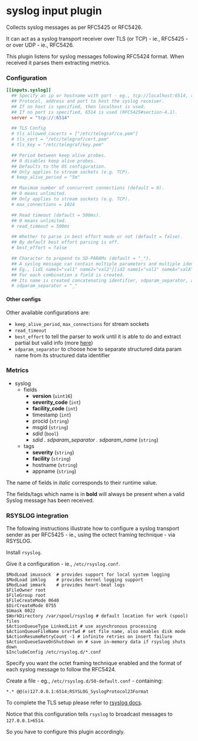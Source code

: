 # syslog input plugin

Collects syslog messages as per RFC5425 or RFC5426.

It can act as a syslog transport receiver over TLS (or TCP) - ie., RFC5425 - or over UDP - ie., RFC5426.

This plugin listens for syslog messages following RFC5424 format. When received it parses them extracting metrics.

### Configuration

```toml
[[inputs.syslog]]
  ## Specify an ip or hostname with port - eg., tcp://localhost:6514, tcp://10.0.0.1:6514
  ## Protocol, address and port to host the syslog receiver.
  ## If no host is specified, then localhost is used.
  ## If no port is specified, 6514 is used (RFC5425#section-4.1).
  server = "tcp://:6514"

  ## TLS Config
  # tls_allowed_cacerts = ["/etc/telegraf/ca.pem"]
  # tls_cert = "/etc/telegraf/cert.pem"
  # tls_key = "/etc/telegraf/key.pem"

  ## Period between keep alive probes.
  ## 0 disables keep alive probes.
  ## Defaults to the OS configuration.
  ## Only applies to stream sockets (e.g. TCP).
  # keep_alive_period = "5m"

  ## Maximum number of concurrent connections (default = 0).
  ## 0 means unlimited.
  ## Only applies to stream sockets (e.g. TCP).
  # max_connections = 1024

  ## Read timeout (default = 500ms).
  ## 0 means unlimited.
  # read_timeout = 500ms

  ## Whether to parse in best effort mode or not (default = false).
  ## By default best effort parsing is off.
  # best_effort = false

  ## Character to prepend to SD-PARAMs (default = "_").
  ## A syslog message can contain multiple parameters and multiple identifiers within structured data section.
  ## Eg., [id1 name1="val1" name2="val2"][id2 name1="val1" nameA="valA"]
  ## For each combination a field is created.
  ## Its name is created concatenating identifier, sdparam_separator, and parameter name.
  # sdparam_separator = "_"
```

#### Other configs

Other available configurations are:

- `keep_alive_period`, `max_connections` for stream sockets
- `read_timeout`
- `best_effort` to tell the parser to work until it is able to do and extract partial but valid info (more [here](https://github.com/influxdata/go-syslog#best-effort-mode))
- `sdparam_separator` to choose how to separate structured data param name from its structured data identifier

### Metrics

- syslog
  - fields
    - **version** (`uint16`)
    - **severity_code** (`int`)
    - **facility_code** (`int`)
    - timestamp (`int`)
    - procid (`string`)
    - msgid (`string`)
    - *sdid* (`bool`)
    - *sdid . sdparam_separator . sdparam_name* (`string`)
  - tags
    - **severity** (`string`)
    - **facility** (`string`)
    - hostname (`string`)
    - appname (`string`)

The name of fields in _italic_ corresponds to their runtime value.

The fields/tags which name is in **bold** will always be present when a valid Syslog message has been received.

### RSYSLOG integration

The following instructions illustrate how to configure a syslog transport sender as per RFC5425 - ie., using the octect framing technique - via RSYSLOG.

Install `rsyslog`.

Give it a configuration - ie., `/etc/rsyslog.conf`.

```
$ModLoad imuxsock  # provides support for local system logging
$ModLoad imklog    # provides kernel logging support
$ModLoad immark    # provides heart-beat logs
$FileOwner root
$FileGroup root
$FileCreateMode 0640
$DirCreateMode 0755
$Umask 0022
$WorkDirectory /var/spool/rsyslog # default location for work (spool) files
$ActionQueueType LinkedList # use asynchronous processing
$ActionQueueFileName srvrfwd # set file name, also enables disk mode
$ActionResumeRetryCount -1 # infinite retries on insert failure
$ActionQueueSaveOnShutdown on # save in-memory data if rsyslog shuts down
$IncludeConfig /etc/rsyslog.d/*.conf
```

Specify you want the octet framing technique enabled and the format of each syslog message to follow the RFC5424.

Create a file - eg., `/etc/rsyslog.d/50-default.conf` - containing:

```
*.* @@(o)127.0.0.1:6514;RSYSLOG_SyslogProtocol23Format
```

To complete the TLS setup please refer to [rsyslog docs](https://www.rsyslog.com/doc/v8-stable/tutorials/tls.html).

Notice that this configuration tells `rsyslog` to broadcast messages to `127.0.0.1>6514`.

So you have to configure this plugin accordingly.